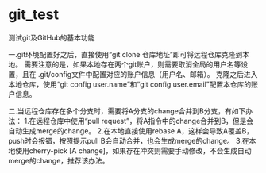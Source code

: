 # git_test
测试git及GitHub的基本功能

一.git环境配置好之后，直接使用“git clone 仓库地址”即可将远程仓库克隆到本地。
  需要注意的是，如果本地存在两个git账户，则需要取消全局的用户名等设置，且在 .git/config文件中配置对应的账户信息（用户名、邮箱）。
  克隆之后进入本地仓库，使用“git config user.name”和“git config user.email”配置本仓库的账户信息。
  
二.当远程仓库存在多个分支时，需要将A分支的change合并到B分支，有如下办法：
  1.在远程仓库中使用“pull request”，将A指令中的change合并到B，但是会自动生成merge的change。
  2.在本地直接使用rebase A，这样会导致A覆盖B，push时会报错，按照提示pull B会自动合并，也会生成merge的change。
  3.在本地使用cherry-pick [A change]，如果存在冲突则需要手动修改，不会生成自动merge的change，推荐该办法。
